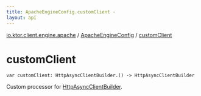 ```yaml
---
title: ApacheEngineConfig.customClient - 
layout: api
---
```


<div class='api-docs-breadcrumbs'><a href="../index.html">io.ktor.client.engine.apache</a> / <a href="index.html">ApacheEngineConfig</a> / <a href="./custom-client.html">customClient</a></div>

# customClient

<div class="signature"><code><span class="keyword">var </span><span class="identifier">customClient</span><span class="symbol">: </span><span class="identifier">HttpAsyncClientBuilder</span><span class="symbol">.</span><span class="symbol">(</span><span class="symbol">)</span>&nbsp;<span class="symbol">-&gt;</span>&nbsp;<span class="identifier">HttpAsyncClientBuilder</span></code></div>

Custom processor for <a href="#">HttpAsyncClientBuilder</a>.

